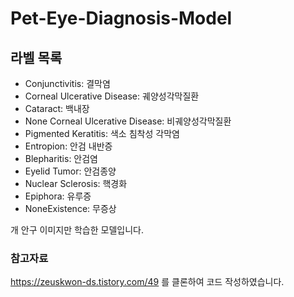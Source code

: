 # Pet-Eye-Diagnosis-Model


## 라벨 목록
- Conjunctivitis: 결막염
- Corneal Ulcerative Disease: 궤양성각막질환
- Cataract: 백내장
- None Corneal Ulcerative Disease: 비궤양성각막질환
- Pigmented Keratitis: 색소 침착성 각막염
- Entropion: 안검 내반증
- Blepharitis: 안검염
- Eyelid Tumor: 안검종양
- Nuclear Sclerosis: 핵경화
- Epiphora: 유루증
- NoneExistence: 무증상

개 안구 이미지만 학습한 모델입니다.

### 참고자료
https://zeuskwon-ds.tistory.com/49 를 클론하여 코드 작성하였습니다.
